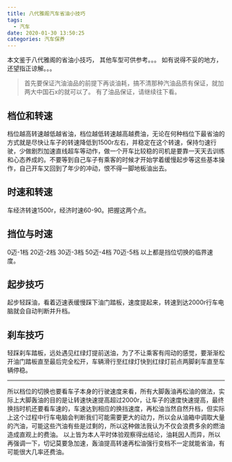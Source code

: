 ```yaml
---
title: 八代雅阁汽车省油小技巧
tags:
  - 汽车
date: 2020-01-30 13:50:25
categories: 汽车保养
---
```

本文鉴于八代雅阁的省油小技巧，
其他车型可供参考。。。
如有说得不妥的地方，还望指正谅解。。。
<!--more-->

> 首先要保证汽油油品的前提下再谈油耗，搞不清那种汽油品质有保证，就加两大中国石x的就可以了。 
> 有了油品保证，请继续往下看。

## 档位和转速
档位越高转速越低越省油，档位越低转速越高越费油，无论在何种档位下最省油的方式就是尽快让车子的转速降低到1500r左右，并稳定在这个转速，保持匀速行驶，少做剧烈加速直线超车等动作，做一个开车比较稳的司机是要靠一天天去训练和心态养成的。不要等到自己车子有乘客的时候才开始学着缓慢起步等这些基本操作，自己开车又回到了年少的冲动，恨不得一脚地板油出去。
## 时速和转速
车经济转速1500r，经济时速60-90。把握这两个点。
## 挡位与时速
0迈-1档
20迈-2档
30迈-3档
50迈-4档
70迈-5档
以上都是挡位切换的临界速度。
## 起步技巧
起步轻踩油，看着迈速表缓慢踩下油门踏板，速度提起来，转速到达2000r行车电脑就会自动判断并升档。
## 刹车技巧
轻踩刹车踏板，远处遇见红绿灯提前送油，为了不让乘客有闯动的感觉，要渐渐松开油门踏板直至最后完全松开，车辆滑行至红绿灯快到红绿灯前点两脚刹车直至车辆停稳。

---
所以档位的切换也要看车子本身的行驶速度来看，所有大脚轰油再松油的做法，实际上大脚轰油的目的是让转速快速提高超过2000r，让车子的速度快速提高，最终换挡时机还要看车速的，车速达到相应的换挡速度，再松油当然自然升档，但实际上这个过程中行车电脑会判断我们可能需要更大的动力，所以会从油箱中调取大量的汽油，可能这些汽油有些是过剩的，所以这种做法我认为不仅会浪费多余的燃油造成直观上的费油。
以上皆为本人平时体验观察得出结论，油耗因人而异，所以再强调一下，切记莫要急加速，轰油提高转速再松油强行变档不一定就能省油，有可能很大几率还费油。